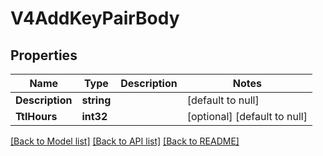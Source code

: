 # V4AddKeyPairBody

## Properties
Name | Type | Description | Notes
------------ | ------------- | ------------- | -------------
**Description** | **string** |  | [default to null]
**TtlHours** | **int32** |  | [optional] [default to null]

[[Back to Model list]](../README.md#documentation-for-models) [[Back to API list]](../README.md#documentation-for-api-endpoints) [[Back to README]](../README.md)



